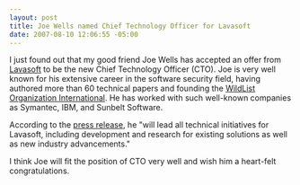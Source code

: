 ```yaml
---
layout: post
title: Joe Wells named Chief Technology Officer for Lavasoft
date: 2007-08-10 12:06:55 -05:00
---
```


I just found out that my good friend Joe Wells has accepted an offer from [Lavasoft](http://www.lavasoft.com/) to be the new Chief Technology Officer (CTO). Joe is very well known for his extensive career in the software security field, having authored more than 60 technical papers and founding the [WildList Organization International](http://www.wildlist.org). He has worked with such well-known companies as Symantec, IBM, and Sunbelt Software.

According to the [press release](http://www.lavasoft.com/company/press/archive/20070810.php), he "will lead all technical initiatives for Lavasoft, including development and research for existing solutions as well as new industry advancements."

I think Joe will fit the position of CTO very well and wish him a heart-felt congratulations.
